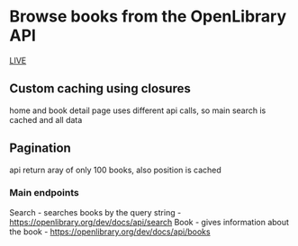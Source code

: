 # Browse books from the OpenLibrary API

[LIVE](http://frontend.milton-soft.com/react/books/)

## Custom caching using closures

home and book detail page uses different api calls, so main search is cached and all data

## Pagination

api return aray of only 100 books, also position is cached

### Main endpoints

Search - searches books by the query string - https://openlibrary.org/dev/docs/api/search
Book - gives information about the book - https://openlibrary.org/dev/docs/api/books
